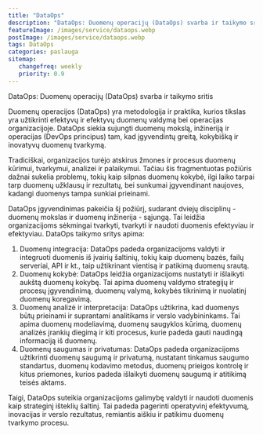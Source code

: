 ```yaml
---
title: "DataOps"
description: "DataOps: Duomenų operacijų (DataOps) svarba ir taikymo sritis"
featureImage: /images/service/dataops.webp
postImage: /images/service/dataops.webp
tags: DataOps
categories: paslauga
sitemap:
   changefreq: weekly
   priority: 0.9
---
```


DataOps: Duomenų operacijų (DataOps) svarba ir taikymo sritis

Duomenų operacijos (DataOps) yra metodologija ir praktika, kurios tikslas yra užtikrinti efektyvų ir efektyvų duomenų
valdymą bei operacijas organizacijoje. DataOps siekia sujungti duomenų mokslą, inžineriją ir operacijas (DevOps
principus) tam, kad įgyvendintų greitą, kokybišką ir inovatyvų duomenų tvarkymą.

Tradiciškai, organizacijos turėjo atskirus žmones ir procesus duomenų kūrimui, tvarkymui, analizei ir palaikymui. Tačiau
šis fragmentuotas požiūris dažnai sukelia problemų, tokių kaip silpnas duomenų kokybė, ilgi laiko tarpai tarp duomenų
užklausų ir rezultatų, bei sunkumai įgyvendinant naujoves, kadangi duomenys tampa sunkiai prieinami.

DataOps įgyvendinimas pakeičia šį požiūrį, sudarant dviejų disciplinų - duomenų mokslas ir duomenų inžinerija - sąjungą.
Tai leidžia organizacijoms sėkmingai tvarkyti, tvarkyti ir naudoti duomenis efektyviau ir efektyviau. DataOps taikymo
sritys apima:

1. Duomenų integracija: DataOps padeda organizacijoms valdyti ir integruoti duomenis iš įvairių šaltinių, tokių kaip
   duomenų bazės, failų serveriai, API ir kt., taip užtikrinant vientisą ir patikimą duomenų srautą.
2. Duomenų kokybė: DataOps leidžia organizacijoms nustatyti ir išlaikyti aukštą duomenų kokybę. Tai apima duomenų
   valdymo strategijų ir procesų įgyvendinimą, duomenų valymą, kokybės tikrinimą ir nuolatinį duomenų koregavimą.
3. Duomenų analizė ir interpretacija: DataOps užtikrina, kad duomenys būtų prieinami ir suprantami analitikams ir verslo
   vadybininkams. Tai apima duomenų modeliavimą, duomenų saugyklos kūrimą, duomenų analizės įrankių diegimą ir kiti
   procesus, kurie padeda gauti naudingą informaciją iš duomenų.
4. Duomenų saugumas ir privatumas: DataOps padeda organizacijoms užtikrinti duomenų saugumą ir privatumą, nustatant
   tinkamus saugumo standartus, duomenų kodavimo metodus, duomenų prieigos kontrolę ir kitus priemones, kurios padeda
   išlaikyti duomenų saugumą ir atitikimą teisės aktams.

Taigi, DataOps suteikia organizacijoms galimybę valdyti ir naudoti duomenis kaip strateginį išteklių šaltinį. Tai padeda
pagerinti operatyvinį efektyvumą, inovacijas ir verslo rezultatus, remiantis aiškiu ir patikimu duomenų tvarkymo
procesu.